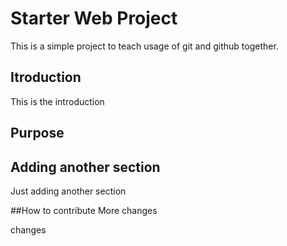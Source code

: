 # Starter Web Project

This is a simple project to teach usage of git and github together.

## Itroduction
This is the introduction

## Purpose

## Adding another section
Just adding another section

##How to contribute
More changes

changes
